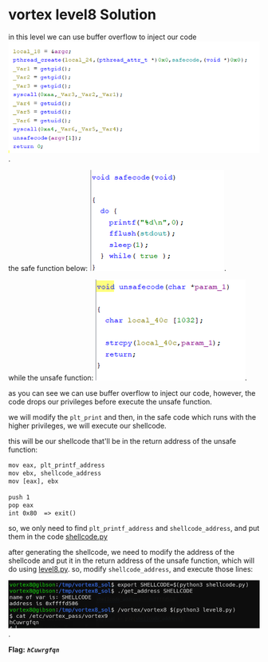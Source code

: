 # vortex level8 Solution

in this level we can use buffer overflow to inject our code
![image](./images/level8_1.png).

the safe function below:
![image](./images/level8_2.png).

while the unsafe function:
![image](./images/level8_3.png).

as you can see we can use buffer overflow to inject our code, however, the code drops our privileges before execute the unsafe function. 

we will modify the `plt_print` and then, in the safe code which runs with the higher privileges, we will execute our shellcode.

this will be our shellcode that'll be in the return address of the unsafe function:
```
mov eax, plt_printf_address
mov ebx, shellcode_address
mov [eax], ebx

push 1
pop eax 
int 0x80  => exit()
```

so, we only need to find `plt_printf_address` and `shellcode_address`, and put them in the code [shellcode.py](./scripts/level8/shellcode.py)

after generating the shellcode, we need to modify the address of the shellcode and put it in the return address of the unsafe function, which will do using [level8.py](./scripts/level8/level8.py).
so, modify `shellcode_address`, and execute those lines:

![image](./images/level8_4.png).

**Flag:** ***`hCuwrgfqn`***